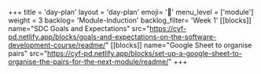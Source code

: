 +++
title = 'day-plan'
layout = 'day-plan'
emoji= '📝'
menu_level = ['module']
weight = 3
backlog= 'Module-Induction'
backlog_filter= 'Week 1'
[[blocks]]
name="SDC Goals and Expectations"
src="https://cyf-pd.netlify.app/blocks/goals-and-expectations-on-the-software-development-course/readme/"
[[blocks]]
name="Google Sheet to organise pairs"
src="https://cyf-pd.netlify.app/blocks/set-up-a-google-sheet-to-organise-the-pairs-for-the-next-module/readme/"
+++
